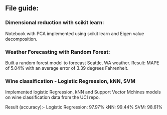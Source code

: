 ## File guide:

### Dimensional reduction with scikit learn:
Notebook with PCA implemented using scikit learn and Eigen value decomposition.

### Weather Forecasting with Random Forest: 
Built a random forest model to forecast Seattle, WA weather. 
Result: MAPE of 5.04% with an average error of 3.39 degrees Fahrenheit.

### Wine classification - Logistic Regression, kNN, SVM
Implemented logistic Regression, kNN and Support Vector Mchines models on wine classification data from the UCI repo.

Result (accuracy):- 
Logistic Regression: 97.97%
kNN: 99.44%
SVM: 98.61%

